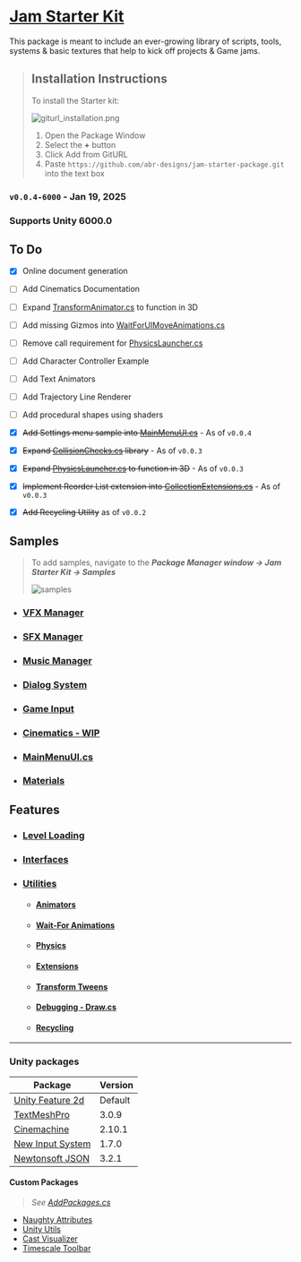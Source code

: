 # [Jam Starter Kit](https://abr-designs.github.io/jam-starter-package/)
This package is meant to include an ever-growing library of scripts, tools, systems & basic textures that help to kick off
projects & Game jams.

> ## Installation Instructions
> To install the Starter kit:
> 
> ![giturl_installation.png](Documentation~/Images/giturl_installation.png)
> 1. Open the Package Window
> 2. Select the **+** button
> 3. Click Add from GitURL
> 4. Paste `https://github.com/abr-designs/jam-starter-package.git` into the text box


### `v0.0.4-6000` - Jan 19, 2025
### Supports Unity 6000.0


## To Do
- [x] Online document generation
- [ ] Add Cinematics Documentation
- [ ] Expand [TransformAnimator.cs](Runtime/Scripts/Utilities/Animations/TransformAnimator.cs) to function in 3D
- [ ] Add missing Gizmos into [WaitForUIMoveAnimations.cs](Runtime/Scripts/Utilities/WaitForAnimations/WaitForUIMoveAnimations.cs)
- [ ] Remove call requirement for [PhysicsLauncher.cs](Runtime/Scripts/Utilities/Physics/PhysicsLauncher.cs)
- [ ] Add Character Controller Example
- [ ] Add Text Animators
- [ ] Add Trajectory Line Renderer
- [ ] Add procedural shapes using shaders
- [x] ~~Add Settings menu sample into [MainMenuUI.cs](Samples~/MainMenu/MainMenuUI.cs)~~ - As of `v0.0.4`
- [x] ~~Expand [CollisionChecks.cs](Runtime/Scripts/Utilities/Physics/CollisionChecks.cs) library~~ - As of `v0.0.3`
- [x] ~~Expand [PhysicsLauncher.cs](Runtime/Scripts/Utilities/Physics/PhysicsLauncher.cs) to function in 3D~~ - As of `v0.0.3`
- [x] ~~Implement Reorder List extension into [CollectionExtensions.cs](Runtime/Scripts/Utilities/extensions/CollectionExtensions.cs)~~ - As of `v0.0.3`
- [x] ~~Add Recycling Utility~~ as of `v0.0.2`



## Samples
> To add samples, navigate to the **_Package Manager window → Jam Starter Kit → Samples_**
> 
> ![samples](Documentation~/Images/samples_tutorial.PNG)

- ### [VFX Manager](Documentation~/Samples/vfx-manager.md)
- ### [SFX Manager](Documentation~/Samples/sfx-manager.md)
- ### [Music Manager](Documentation~/Samples/music-manager.md)
- ### [Dialog System](Documentation~/Samples/dialog-system.md)
- ### [Game Input](Documentation~/Samples/game-input.md)
- ### [Cinematics - WIP](Documentation~/Samples/cinematics.md)
- ### [MainMenuUI.cs](Samples~/MainMenu/MainMenuUI.cs)
- ### [Materials](Documentation~/Samples/samples-materials.md)

## Features
- ### [Level Loading](Documentation~/Levels.md)
- ### [Interfaces](Documentation~/Interfaces.md)
- ### [Utilities](Documentation~/Utilities.md)
  - #### [Animators](Documentation~/Utilities/utilities-animators.md)
  - #### [Wait-For Animations](Documentation~/Utilities/utilities-wait-animation.md)
  - #### [Physics](Documentation~/Utilities/utilities-physics.md)
  - #### [Extensions](Documentation~/Utilities/utilities-extensions.md)
  - #### [Transform Tweens](Documentation~/Utilities/utilities-extensions-transform.md)
  - #### [Debugging - Draw.cs](Documentation~/Utilities/utilities-draw.md)
  - #### [Recycling](Documentation~/Utilities/utilities-recycling.md)

---

### Unity packages

| Package          | Version |
|------------------|---------|
| [Unity Feature 2d](https://docs.unity3d.com/6000.0/Documentation/Manual/2DFeature.html) | Default |
| [TextMeshPro](https://docs.unity3d.com/Packages/com.unity.ugui@2.0/manual/TextMeshPro/index.html)   | 3.0.9   |
| [Cinemachine](https://docs.unity3d.com/Packages/com.unity.cinemachine@2.3/manual/CinemachineOverview.html)    | 2.10.1  |
| [New Input System](https://docs.unity3d.com/Packages/com.unity.inputsystem@1.11/manual/index.html) | 1.7.0   |
| [Newtonsoft JSON](https://docs.unity3d.com/Packages/com.unity.nuget.newtonsoft-json@3.2/manual/index.html) | 3.2.1   |

#### Custom Packages
> _See [AddPackages.cs](Editor/AddPackages.cs)_
- [Naughty Attributes](https://github.com/dbrizov/NaughtyAttributes)
- [Unity Utils](https://github.com/ayellowpaper/SerializedDictionary)
- [Cast Visualizer](https://www.bgtools.de/page/castvisualizer-manual/)
- [Timescale Toolbar](https://assetstore.unity.com/packages/tools/utilities/timescale-toolbar-291564?srsltid=AfmBOorUkK2rYmOyD1nEe3st6saUWgPJvKqNkvB6vEWthLqgC344A70Y)
